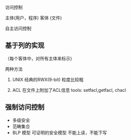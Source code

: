 访问控制

主体(用户，程序)
客体 (文件)


自主访问控制

基于列的实现
---------------------------------
（每个客体中，对所有主体来标示)


两种方法
1. UNIX 经典的RWX(9-bit)
    粒度比较粗

2. ACL 在文件上附加了ACL信息
     tools:
       setfacl,getfacl, chacl

   

强制访问控制
-------------------------------
* 多级安全
* 范畴集合
* BLP 模型 可证明的安全模型
    不能上读，不能下写
